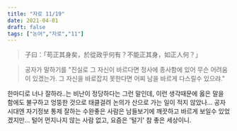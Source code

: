 ```yaml
---
title: "자로 11/19"
date: 2021-04-01
draft: false
tags: ["논어","자로","11"]
---
```


> 子曰：「苟正其身矣，於從政乎何有？不能正其身，如正人何？」

> 공자가 말하기를 "진실로 그 자신이 바르다면 정사에 종사함에 있어 무슨 어려움이 있겠는가. 그 자신을 바로잡지 못한다면 어찌 남을 바르게 다스릴수 있으랴."

한마디로 너나 잘하라..는 비난이 정당하다는 그런 말인데, 이런 생각때문에 옳은 말을 함에도 불구하고 엉뚱한 것으로 태클걸려 논의가 산으로 가는 일이 적지 않았나... 공자 시대엔 자기정보 통제 잘하는 수완좋은 사람은 남들보기에 깨끗하고 바르게 보일수 있었겠지만... 털어 먼지나지 않는 사람 없고, 요즘은 '털기' 참 좋은 세상이니. 
